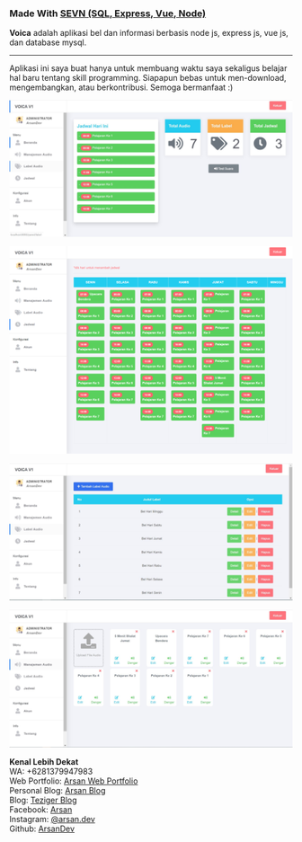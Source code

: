 ### Made With [SEVN (SQL, Express, Vue, Node)](https://github.com/arsandev/sevn)

**Voica** adalah aplikasi bel dan informasi berbasis node js, express js, vue js, dan database mysql.

---

Aplikasi ini saya buat hanya untuk membuang waktu saya sekaligus belajar hal baru tentang skill programming. Siapapun bebas
untuk men-download, mengembangkan, atau berkontribusi. Semoga bermanfaat :)

![Beranda Admin](./TAMPILAN/beranda-admin.JPG "Beranda Admin")

![Jadwal](./TAMPILAN/Jadwal.JPG "Jadwal")

![Label Audio](./TAMPILAN/label-audio.JPG "Label Audio")

![Manajemen Audio](./.TAMPILAN/manajemen-audio.JPG "Manajemen Audio")

<b>Kenal Lebih Dekat</b><br>
WA: +6281379947983<br>
Web Portfolio: <a target="_blank" href="https://arsan.dev">Arsan Web Portfolio</a><br>
Personal Blog: <a target="_blank" href="https://blog.arsan.dev">Arsan Blog</a><br>
Blog: <a target="_blank" href="https://teziger.blogspot.com">Teziger Blog</a><br>
Facebook: <a target="_blank" href="https://www.facebook.com/arsandev">Arsan</a><br>
Instagram: <a target="_blank" href="https://instagram.com/arsan.dev">@arsan.dev</a><br>
Github: <a target="_blank" href="https://github.com/arsandev">ArsanDev</a>
